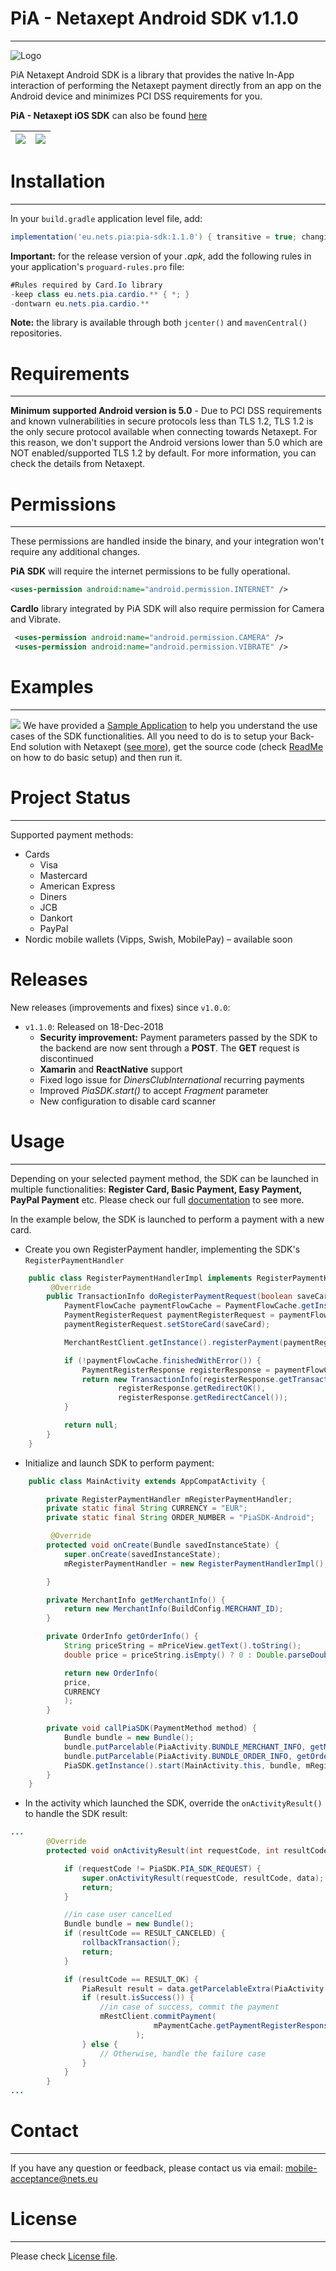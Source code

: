 # PiA - Netaxept Android SDK v1.1.0
----
![Logo](readme-files/NetsLogo.jpg)

PiA Netaxept Android SDK is a library that provides the native In-App interaction of performing the Netaxept payment directly from an app on the Android device and minimizes PCI DSS requirements for you.

**PiA - Netaxept iOS SDK** can also be found [here](https://github.com/Nets-mobile-acceptance/Netaxept-iOS-SDK)

| ![](readme-files/demo_pay_with_new_card.gif)  | ![](readme-files/demo_pay_with_saved_card.gif) |
| --- | --- |


# Installation
----
In your `build.gradle` application level file, add:
```gradle
implementation('eu.nets.pia:pia-sdk:1.1.0') { transitive = true; changing=true; }
```

**Important:** for the release version of your _.apk_, add the following rules in your application's `proguard-rules.pro` file:
```java
#Rules required by Card.Io library
-keep class eu.nets.pia.cardio.** { *; }
-dontwarn eu.nets.pia.cardio.**
```
    
**Note:** the library is available through both `jcenter()` and `mavenCentral()` repositories.


# Requirements
----
**Minimum supported Android version is 5.0** - Due to PCI DSS requirements and known vulnerabilities in secure protocols less than TLS 1.2, TLS 1.2 is the only secure protocol available when connecting towards Netaxept. For this reason, we don't support the Android versions lower than 5.0 which are NOT enabled/supported TLS 1.2 by default. For more information, you can check the details from Netaxept.


# Permissions
----
These permissions are handled inside the binary, and your integration won't require any additional changes.

**PiA SDK** will require the internet permissions to be fully operational.

```xml
<uses-permission android:name="android.permission.INTERNET" />
```

**CardIo** library integrated by PiA SDK will also require permission for Camera and Vibrate.

```xml
 <uses-permission android:name="android.permission.CAMERA" />
 <uses-permission android:name="android.permission.VIBRATE" />
```

# Examples
----
![](readme-files/sample_screenshots.png)
We have provided a [Sample Application](PiaSample/) to help you understand the use cases of the SDK functionalities. All you need to do is to setup your Back-End solution with Netaxept ([see more](https://github.com/Nets-mobile-acceptance/Netaxept-Sample-Backend)), get the source code (check [ReadMe](PiaSample/ReadMe.md) on how to do basic setup) and then run it. 


# Project Status
---
Supported payment methods:
- Cards
     - Visa
     - Mastercard
     - American Express
     - Diners
     - JCB
     - Dankort
     - PayPal
- Nordic mobile wallets (Vipps, Swish, MobilePay) – available soon

# Releases

New releases (improvements and fixes) since `v1.0.0`:

- `v1.1.0`: Released on 18-Dec-2018
	+ **Security improvement:** Payment parameters passed by the SDK to the backend are now sent through a **POST**. The **GET** request is discontinued
    + **Xamarin** and **ReactNative** support
    + Fixed logo issue for _DinersClubInternational_ recurring payments
    + Improved _PiaSDK.start()_ to accept _Fragment_ parameter
    + New configuration to disable card scanner


# Usage
----
Depending on your selected payment method, the SDK can be launched in multiple functionalities: **Register Card, Basic Payment, Easy Payment, PayPal Payment** etc. Please check our full [documentation](documentation/) to see more.

In the example below, the SDK is launched to perform a payment with a new card.

- Create you own RegisterPayment handler, implementing the SDK's `RegisterPaymentHandler`

```java
    public class RegisterPaymentHandlerImpl implements RegisterPaymentHandler {
         @Override
        public TransactionInfo doRegisterPaymentRequest(boolean saveCard) {
            PaymentFlowCache paymentFlowCache = PaymentFlowCache.getInstance();
            PaymentRegisterRequest paymentRegisterRequest = paymentFlowCache.getPaymentRegisterRequest();
            paymentRegisterRequest.setStoreCard(saveCard);

            MerchantRestClient.getInstance().registerPayment(paymentRegisterRequest);

            if (!paymentFlowCache.finishedWithError()) {
                PaymentRegisterResponse registerResponse = paymentFlowCache.getPaymentRegisterResponse();
                return new TransactionInfo(registerResponse.getTransactionId(),
                        registerResponse.getRedirectOK(),
                        registerResponse.getRedirectCancel());
            }

            return null;
        }
    }
```

- Initialize and launch SDK to perform payment:

```java
    public class MainActivity extends AppCompatActivity {

        private RegisterPaymentHandler mRegisterPaymentHandler;
        private static final String CURRENCY = "EUR";
        private static final String ORDER_NUMBER = "PiaSDK-Android";

         @Override
        protected void onCreate(Bundle savedInstanceState) {
            super.onCreate(savedInstanceState);
            mRegisterPaymentHandler = new RegisterPaymentHandlerImpl();

        }

        private MerchantInfo getMerchantInfo() {
            return new MerchantInfo(BuildConfig.MERCHANT_ID);
        }

        private OrderInfo getOrderInfo() {
            String priceString = mPriceView.getText().toString();
            double price = priceString.isEmpty() ? 0 : Double.parseDouble(priceString);

            return new OrderInfo(
            price,
            CURRENCY
            );
        }

        private void callPiaSDK(PaymentMethod method) {
            Bundle bundle = new Bundle();
            bundle.putParcelable(PiaActivity.BUNDLE_MERCHANT_INFO, getMerchantInfo());
            bundle.putParcelable(PiaActivity.BUNDLE_ORDER_INFO, getOrderInfo());
            PiaSDK.getInstance().start(MainActivity.this, bundle, mRegisterPaymentHandler);
        }
    }
```

- In the activity which launched the SDK, override the `onActivityResult()` to handle the SDK result:

```java
...
        @Override
        protected void onActivityResult(int requestCode, int resultCode, Intent data) {

            if (requestCode != PiaSDK.PIA_SDK_REQUEST) {
                super.onActivityResult(requestCode, resultCode, data);
                return;
            }

            //in case user cancelLed
            Bundle bundle = new Bundle();
            if (resultCode == RESULT_CANCELED) {
                rollbackTransaction();
                return;
            }

            if (resultCode == RESULT_OK) {
                PiaResult result = data.getParcelableExtra(PiaActivity.BUNDLE_COMPLETE_RESULT);
                if (result.isSuccess()) {
                    //in case of success, commit the payment
                    mRestClient.commitPayment(
                                mPaymentCache.getPaymentRegisterResponse().getTransactionId()
                            );
                } else {
                    // Otherwise, handle the failure case
                }
            }
        }
...
```


# Contact
----
If you have any question or feedback, please contact us via email: [mobile-acceptance@nets.eu](mailto:mobile-acceptance@nets.eu)



# License
----

Please check [License file](PiA-Netaxept-SDK-License.md).
